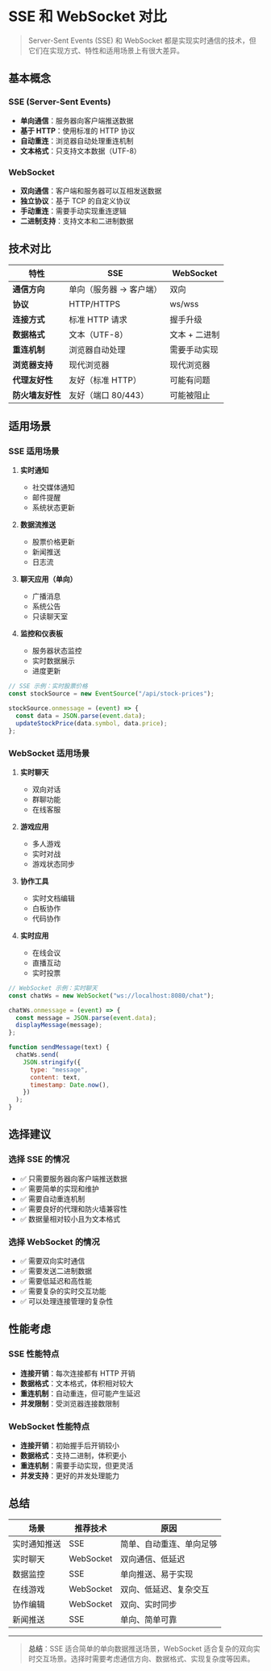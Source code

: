 # SSE 和 WebSocket 对比

> Server-Sent Events (SSE) 和 WebSocket 都是实现实时通信的技术，但它们在实现方式、特性和适用场景上有很大差异。

## 基本概念

### SSE (Server-Sent Events)

- **单向通信**：服务器向客户端推送数据
- **基于 HTTP**：使用标准的 HTTP 协议
- **自动重连**：浏览器自动处理重连机制
- **文本格式**：只支持文本数据（UTF-8）

### WebSocket

- **双向通信**：客户端和服务器可以互相发送数据
- **独立协议**：基于 TCP 的自定义协议
- **手动重连**：需要手动实现重连逻辑
- **二进制支持**：支持文本和二进制数据

## 技术对比

| 特性             | SSE                     | WebSocket     |
| ---------------- | ----------------------- | ------------- |
| **通信方向**     | 单向（服务器 → 客户端） | 双向          |
| **协议**         | HTTP/HTTPS              | ws/wss        |
| **连接方式**     | 标准 HTTP 请求          | 握手升级      |
| **数据格式**     | 文本（UTF-8）           | 文本 + 二进制 |
| **重连机制**     | 浏览器自动处理          | 需要手动实现  |
| **浏览器支持**   | 现代浏览器              | 现代浏览器    |
| **代理友好性**   | 友好（标准 HTTP）       | 可能有问题    |
| **防火墙友好性** | 友好（端口 80/443）     | 可能被阻止    |

## 适用场景

### SSE 适用场景

1. **实时通知**

   - 社交媒体通知
   - 邮件提醒
   - 系统状态更新

2. **数据流推送**

   - 股票价格更新
   - 新闻推送
   - 日志流

3. **聊天应用（单向）**

   - 广播消息
   - 系统公告
   - 只读聊天室

4. **监控和仪表板**
   - 服务器状态监控
   - 实时数据展示
   - 进度更新

```javascript
// SSE 示例：实时股票价格
const stockSource = new EventSource("/api/stock-prices");

stockSource.onmessage = (event) => {
  const data = JSON.parse(event.data);
  updateStockPrice(data.symbol, data.price);
};
```

### WebSocket 适用场景

1. **实时聊天**

   - 双向对话
   - 群聊功能
   - 在线客服

2. **游戏应用**

   - 多人游戏
   - 实时对战
   - 游戏状态同步

3. **协作工具**

   - 实时文档编辑
   - 白板协作
   - 代码协作

4. **实时应用**
   - 在线会议
   - 直播互动
   - 实时投票

```javascript
// WebSocket 示例：实时聊天
const chatWs = new WebSocket("ws://localhost:8080/chat");

chatWs.onmessage = (event) => {
  const message = JSON.parse(event.data);
  displayMessage(message);
};

function sendMessage(text) {
  chatWs.send(
    JSON.stringify({
      type: "message",
      content: text,
      timestamp: Date.now(),
    })
  );
}
```

## 选择建议

### 选择 SSE 的情况

- ✅ 只需要服务器向客户端推送数据
- ✅ 需要简单的实现和维护
- ✅ 需要自动重连机制
- ✅ 需要良好的代理和防火墙兼容性
- ✅ 数据量相对较小且为文本格式

### 选择 WebSocket 的情况

- ✅ 需要双向实时通信
- ✅ 需要发送二进制数据
- ✅ 需要低延迟和高性能
- ✅ 需要复杂的实时交互功能
- ✅ 可以处理连接管理的复杂性

## 性能考虑

### SSE 性能特点

- **连接开销**：每次连接都有 HTTP 开销
- **数据格式**：文本格式，体积相对较大
- **重连机制**：自动重连，但可能产生延迟
- **并发限制**：受浏览器连接数限制

### WebSocket 性能特点

- **连接开销**：初始握手后开销较小
- **数据格式**：支持二进制，体积更小
- **重连机制**：需要手动实现，但更灵活
- **并发支持**：更好的并发处理能力

## 总结

| 场景         | 推荐技术  | 原因                     |
| ------------ | --------- | ------------------------ |
| 实时通知推送 | SSE       | 简单、自动重连、单向足够 |
| 实时聊天     | WebSocket | 双向通信、低延迟         |
| 数据监控     | SSE       | 单向推送、易于实现       |
| 在线游戏     | WebSocket | 双向、低延迟、复杂交互   |
| 协作编辑     | WebSocket | 双向、实时同步           |
| 新闻推送     | SSE       | 单向、简单可靠           |

---

> **总结**：SSE 适合简单的单向数据推送场景，WebSocket 适合复杂的双向实时交互场景。选择时需要考虑通信方向、数据格式、实现复杂度等因素。
